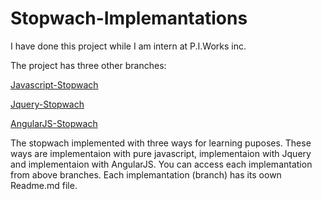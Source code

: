 # Stopwach-Implemantations

I have done this project while I am intern at P.I.Works inc.

The project has three other branches:

[Javascript-Stopwach](https://github.com/yusufarslanalp/Stopwach-Implemantations/tree/Javascript-Stopwach)

[Jquery-Stopwach](https://github.com/yusufarslanalp/Stopwach-Implemantations/tree/Jquery-Stopwach)

[AngularJS-Stopwach](https://github.com/yusufarslanalp/Stopwach-Implemantations/tree/AngularJS-Stopwach)

The stopwach implemented with three ways for learning puposes. These ways are implementaion with pure javascript, implementaion with Jquery and implementaion with AngularJS. You can access each implemantation from above branches. Each implemantation (branch) has its oown Readme.md file.